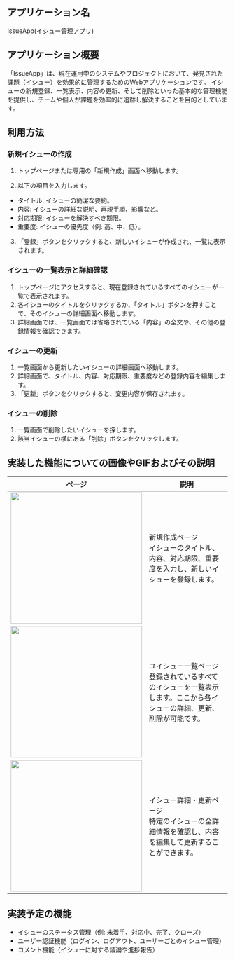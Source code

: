 ## アプリケーション名
IssueApp(イシュー管理アプリ)

## アプリケーション概要
「IssueApp」は、現在運用中のシステムやプロジェクトにおいて、発見された課題（イシュー）を効果的に管理するためのWebアプリケーションです。
イシューの新規登録、一覧表示、内容の更新、そして削除といった基本的な管理機能を提供し、チームや個人が課題を効率的に追跡し解決することを目的としています。

## 利用方法
### 新規イシューの作成
1. トップページまたは専用の「新規作成」画面へ移動します。

2. 以下の項目を入力します。
  - タイトル: イシューの簡潔な要約。
  - 内容: イシューの詳細な説明、再現手順、影響など。
  - 対応期限: イシューを解決すべき期限。
  - 重要度: イシューの優先度（例: 高、中、低）。

3. 「登録」ボタンをクリックすると、新しいイシューが作成され、一覧に表示されます。

### イシューの一覧表示と詳細確認
1. トップページにアクセスすると、現在登録されているすべてのイシューが一覧で表示されます。
2. 各イシューのタイトルをクリックするか、「タイトル」ボタンを押すことで、そのイシューの詳細画面へ移動します。
3. 詳細画面では、一覧画面では省略されている「内容」の全文や、その他の登録情報を確認できます。

### イシューの更新
1. 一覧画面から更新したいイシューの詳細画面へ移動します。
2. 詳細画面で、タイトル、内容、対応期限、重要度などの登録内容を編集します。
3. 「更新」ボタンをクリックすると、変更内容が保存されます。

### イシューの削除
1. 一覧画面で削除したいイシューを探します。
2. 該当イシューの横にある「削除」ボタンをクリックします。

## 実装した機能についての画像やGIFおよびその説明
|ページ|説明|
|---|---|
|<img src="https://media0.giphy.com/media/v1.Y2lkPTc5MGI3NjExc2RpOG1rMW1vdHc3ZGl4aWNuNDd1bXk0d21pMnZnMXNvZmN2MHg4YyZlcD12MV9pbnRlcm5hbF9naWZfYnlfaWQmY3Q9Zw/ot01otzlOYFr0QXy0p/giphy.gif" width="300"/>|新規作成ページ<br> イシューのタイトル、内容、対応期限、重要度を入力し、新しいイシューを登録します。|
|<img src="https://media3.giphy.com/media/v1.Y2lkPTc5MGI3NjExenZyc3I0a2E1bXVpZzVkOWRvcWt4dWtlbTl6MjUxMnhyd3MzeWlsOSZlcD12MV9pbnRlcm5hbF9naWZfYnlfaWQmY3Q9Zw/gjGcA369GfVYPA02b7/giphy.gif" width="300"/>|ユイシュー一覧ページ<br>登録されているすべてのイシューを一覧表示します。ここから各イシューの詳細、更新、削除が可能です。|
|<img src="https://media4.giphy.com/media/v1.Y2lkPTc5MGI3NjExNW1scXU1djZ3YWc0Y2FvMjVyYjRmazZnam84ODIzZ21qaHp1M2xkYiZlcD12MV9pbnRlcm5hbF9naWZfYnlfaWQmY3Q9Zw/81xMzvoZjJRTOpYeQ4/giphy.gif" width="300"/>|イシュー詳細・更新ページ<br>特定のイシューの全詳細情報を確認し、内容を編集して更新することができます。|


## 実装予定の機能
  - イシューのステータス管理（例: 未着手、対応中、完了、クローズ）
  - ユーザー認証機能（ログイン、ログアウト、ユーザーごとのイシュー管理）
  - コメント機能（イシューに対する議論や進捗報告）
